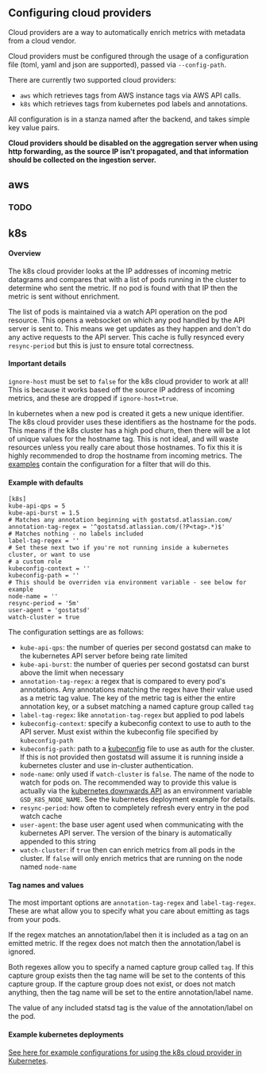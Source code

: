 Configuring cloud providers
--------------------
Cloud providers are a way to automatically enrich metrics with metadata from a cloud vendor.

Cloud providers must be configured through the usage of a configuration file (toml, yaml and json are supported), passed via
`--config-path`.

There are currently two supported cloud providers:

* `aws` which retrieves tags from AWS instance tags via AWS API calls.
* `k8s` which retrieves tags from kubernetes pod labels and annotations.

All configuration is in a stanza named after the backend, and takes simple key value pairs.

**Cloud providers should be disabled on the aggregation server when using http forwarding, as the source IP isn't
propagated, and that information should be collected on the ingestion server.**

aws
---
### TODO

k8s
---
#### Overview

The k8s cloud provider looks at the IP addresses of incoming metric datagrams and compares that with a list of pods
running in the cluster to determine who sent the metric. If no pod is found with that IP then the metric is sent without
enrichment.

The list of pods is maintained via a watch API operation on the pod resource. This opens a websocket on which any pod
handled by the API server is sent to. This means we get updates as they happen and don't do any active requests to
the API server. This cache is fully resynced every `resync-period` but this is just to ensure total correctness.

#### Important details

`ignore-host` must be set to `false` for the k8s cloud provider to work at all! This is because it works based off the
source IP address of incoming metrics, and these are dropped if `ignore-host=true`.

In kubernetes when a new pod is created it gets a new unique identifier. The k8s cloud provider uses these identifiers
as the hostname for the pods. This means if the k8s cluster has a high pod churn, then there will be a lot of unique
values for the hostname tag. This is not ideal, and will waste resources unless you really care about those hostnames.
To fix this it is highly recommended to drop the hostname from incoming metrics. The
[examples](examples/cloudproviders/k8s/K8S.md) contain the configuration for a filter that will do this.

#### Example with defaults

```$toml
[k8s]
kube-api-qps = 5
kube-api-burst = 1.5
# Matches any annotation beginning with gostatsd.atlassian.com/
annotation-tag-regex = '^gostatsd.atlassian.com/(?P<tag>.*)$'
# Matches nothing - no labels included
label-tag-regex = ''
# Set these next two if you're not running inside a kubernetes cluster, or want to use
# a custom role
kubeconfig-context = ''
kubeconfig-path = ''
# This should be overriden via environment variable - see below for example
node-name = ''
resync-period = '5m'
user-agent = 'gostatsd'
watch-cluster = true
```

The configuration settings are as follows:
- `kube-api-qps`: the number of queries per second gostatsd can make to the kubernetes API server before being rate limited
- `kube-api-burst`: the number of queries per second gostatsd can burst above the limit when necessary
- `annotation-tag-regex`: a regex that is compared to every pod's annotations. Any annotations matching the
regex have their value used as a metric tag value. The key of the metric tag is either the entire annotation key, or a subset
matching a named capture group called `tag`
- `label-tag-regex`: like `annotation-tag-regex` but applied to pod labels
- `kubeconfig-context`: specify a kubeconfig context to use to auth to the API server. Must exist within the kubeconfig
file specified by `kubeconfig-path`
- `kubeconfig-path`: path to a [kubeconfig](https://kubernetes.io/docs/tasks/access-application-cluster/configure-access-multiple-clusters/)
file to use as auth for the cluster. If this is not provided then gostatsd will assume it is running inside a kubernetes
cluster and use in-cluster authentication.
- `node-name`: only used if `watch-cluster` is `false`. The name of the node to watch for pods on. The recommended way
to provide this value is actually via the
[kubernetes downwards API](https://kubernetes.io/docs/tasks/inject-data-application/environment-variable-expose-pod-information/)
as an environment variable `GSD_K8S_NODE_NAME`. See the kubernetes deployment example for details.
- `resync-period`: how often to completely refresh every entry in the pod watch cache
- `user-agent`: the base user agent used when communicating with the kubernetes API server. The version of the binary
is automatically appended to this string
- `watch-cluster`: if `true` then can enrich metrics from all pods in the cluster. If `false` will only enrich metrics
that are running on the node named `node-name`

#### Tag names and values

The most important options are `annotation-tag-regex` and `label-tag-regex`. These are what allow you to specify what
you care about emitting as tags from your pods.

If the regex matches an annotation/label then it is included as a tag on an emitted metric. If the regex does not match
then the annotation/label is ignored.

Both regexes allow you to specify a named capture group called `tag`. If this capture group exists then the tag name
will be set to the contents of this capture group. If the capture group does not exist, or does not match anything,
then the tag name will be set to the entire annotation/label name.

The value of any included statsd tag is the value of the annotation/label on the pod.

#### Example kubernetes deployments

[See here for example configurations for using the k8s cloud provider in Kubernetes](examples/cloudproviders/k8s/K8S.md).
